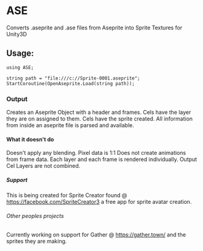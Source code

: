# ASE
Converts .aseprite and .ase files from Aseprite into Sprite Textures for Unity3D

## Usage:
```
using ASE;

string path = "file:///c://Sprite-0001.aseprite";
StartCoroutine(OpenAseprite.Load(string path));
```

### Output
Creates an Aseprite Object with a header and frames.
Cels have the layer they are on assigned to them.
Cels have the sprite created.
All information from inside an aseprite file is parsed and available.

#### What it doesn't do
Doesn't apply any blending. Pixel data is 1:1
Does not create animations from frame data.
Each layer and each frame is rendered individually.
Output Cel Layers are not combined.

##### Support
This is being created for Sprite Creator found @ https://facebook.com/SpriteCreator3 a free app for sprite avatar creation.

###### Other peoples projects
Currently working on support for Gather @ https://gather.town/ and the sprites they are making.
